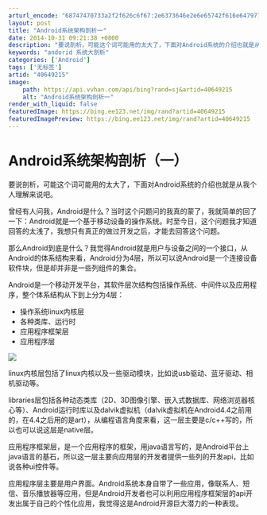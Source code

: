 ```yaml
---
arturl_encode: "68747470733a2f2f626c6f67:2e6373646e2e6e65742f616e64797775636875616e6c6f6e67:2f61727469636c652f64657461696c732f3430363439323135"
layout: post
title: "Android系统架构剖析一"
date: 2014-10-31 09:21:38 +0800
description: "要说剖析，可能这个词可能用的太大了，下面对Android系统的介绍也就是从我个人理解来说吧。    "
keywords: "andorid 系统大剖析"
categories: ['Android']
tags: ['无标签']
artid: "40649215"
image:
    path: https://api.vvhan.com/api/bing?rand=sj&artid=40649215
    alt: "Android系统架构剖析一"
render_with_liquid: false
featuredImage: https://bing.ee123.net/img/rand?artid=40649215
featuredImagePreview: https://bing.ee123.net/img/rand?artid=40649215
---
```


# Android系统架构剖析（一）

要说剖析，可能这个词可能用的太大了，下面对Android系统的介绍也就是从我个人理解来说吧。

曾经有人问我，Android是什么？当时这个问题问的我真的蒙了，我就简单的回了一下：Android就是一个基于移动设备的操作系统。时至今日，这个问题我才知道回答的太浅了，我想只有真正的做过开发之后，才能去回答这个问题。

那么Android到底是什么？我觉得Android就是用户与设备之间的一个接口，从Android的体系结构来看，Android分为4层，所以可以说Android是一个连接设备软件块，但是却并非是一些列组件的集合。

Android是一个移动开发平台，其软件层次结构包括操作系统、中间件以及应用程序，整个体系结构从下到上分为4层：

* 操作系统linux内核层
* 各种类库、运行时
* 应用程序框架层
* 应用程序层

![](https://img-blog.csdn.net/20141031102825421)

linux内核层包括了linux内核以及一些驱动模块，比如说usb驱动、蓝牙驱动、相机驱动等。

libraries层包括各种动态类库（2D、3D图像引擎、嵌入式数据库、网络浏览器核心等）、Android运行时库以及dalvik虚拟机（dalvik虚拟机在Android4.4之前用的，在4.4之后用的是art），从编程语言角度来看，这一层主要是c/c++写的，所以也可以说这层是native层。

应用程序框架层，是一个应用程序的框架，用java语言写的，是Android平台上java语言的基石，所以这一层主要向应用层的开发者提供一些列的开发api，比如说各种ui控件等。

应用程序层主要是用户界面。Android系统本身自带了一些应用，像联系人、短信、音乐播放器等应用，但是Android开发者也可以利用应用程序框架层的api开发出属于自己的个性化应用，我觉得这是Android开源巨大潜力的一种表现。